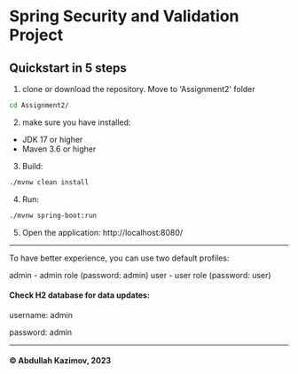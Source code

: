# Spring Security and Validation Project

## Quickstart in 5 steps
1. clone or download the repository. Move to 'Assignment2' folder
```bash
cd Assignment2/
```

2. make sure you have installed:
- JDK 17 or higher
- Maven 3.6 or higher

3. Build:
```bash
./mvnw clean install
```

4. Run:
```bash
./mvnw spring-boot:run
```
5. Open the application: http://localhost:8080/
---
To have better experience, you can use two default profiles:

admin - admin role (password: admin)
user - user role (password: user)

#### Check H2 database for data updates:

username: admin

password: admin

---
#### &copy; Abdullah Kazimov, 2023
